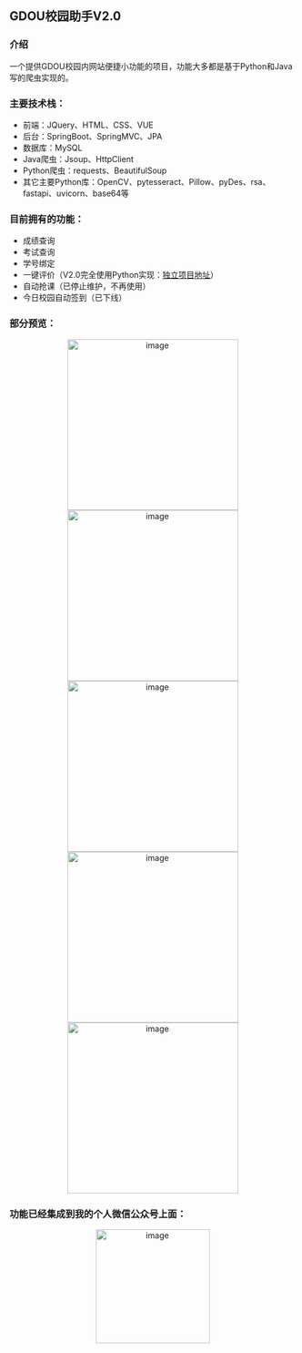 ## GDOU校园助手V2.0

### 介绍
一个提供GDOU校园内网站便捷小功能的项目，功能大多都是基于Python和Java写的爬虫实现的。

### 主要技术栈：
+ 前端：JQuery、HTML、CSS、VUE
+ 后台：SpringBoot、SpringMVC、JPA
+ 数据库：MySQL
+ Java爬虫：Jsoup、HttpClient
+ Python爬虫：requests、BeautifulSoup
+ 其它主要Python库：OpenCV、pytesseract、Pillow、pyDes、rsa、fastapi、uvicorn、base64等

### 目前拥有的功能：
+ 成绩查询
+ 考试查询
+ 学号绑定
+ 一键评价（V2.0完全使用Python实现：<a href="https://github.com/Starix610/gdou-tools-evaluate" target="_blank">独立项目地址</a>）
+ 自动抢课（已停止维护，不再使用）
+ 今日校园自动签到（已下线）

### 部分预览：
<div align="center">
<img src="https://swj-bucke.oss-cn-shenzhen.aliyuncs.com/github-images/gdou-tools/score.jpg" alt="image" width="300px">
<img src="https://swj-bucke.oss-cn-shenzhen.aliyuncs.com/github-images/gdou-tools/evaluation-v2.jpg" alt="image" width="300px">
<img src="https://swj-bucke.oss-cn-shenzhen.aliyuncs.com/github-images/gdou-tools/score-list.jpg" alt="image" width="300px">
<img src="https://swj-bucke.oss-cn-shenzhen.aliyuncs.com/github-images/gdou-tools/exam-list.jpg" alt=" image"width="300px">
<img src="https://swj-bucke.oss-cn-shenzhen.aliyuncs.com/github-images/gdou-tools/cpdaily-auto-sign-in.jpg" alt=" image"width="300px">
</div>

### 功能已经集成到我的个人微信公众号上面：
<div align="center">
<img src="https://swj-bucke.oss-cn-shenzhen.aliyuncs.com/github-images/gdou-tools/qrcode.jpg" alt="image" width="200px">
</div>


